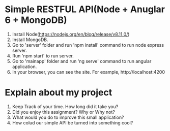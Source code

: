 
# Simple RESTFUL API(Node + Anuglar 6 + MongoDB)
1. Install Node(https://nodejs.org/en/blog/release/v8.11.0/)
2. Install MongoDB.
3. Go to 'server' folder and run 'npm install' command to run node    express server.
4. Run 'npm start' to run server.
5. Go to 'mainapp' folder and run 'ng serve' command to run angular application.
6. 
   In your browser, you can see the site.
   For example, http://localhost:4200


# Explain about my project
1. Keep Track of your time. How long did it take you?
2. Did you enjoy this assignment? Why or Why not?
3. What would you do to improve this small application?
4. How colud our simple API be turned into something cool?